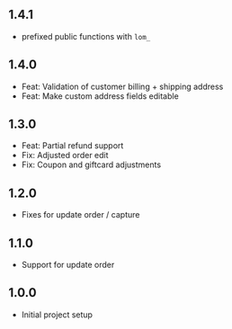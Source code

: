 ## 1.4.1
* prefixed public functions with `lom_`

## 1.4.0
* Feat: Validation of customer billing + shipping address
* Feat: Make custom address fields editable

## 1.3.0
* Feat: Partial refund support
* Fix: Adjusted order edit
* Fix: Coupon and giftcard adjustments

## 1.2.0
* Fixes for update order / capture

## 1.1.0
* Support for update order

## 1.0.0
* Initial project setup
